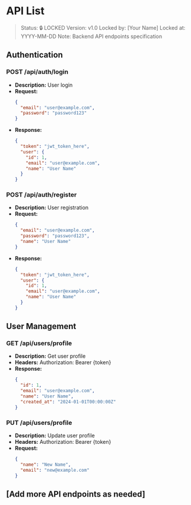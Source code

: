 # API List

> Status: 🔒 LOCKED
> Version: v1.0
> Locked by: [Your Name]
> Locked at: YYYY-MM-DD
> Note: Backend API endpoints specification

## Authentication
### POST /api/auth/login
- **Description:** User login
- **Request:**
  ```json
  {
    "email": "user@example.com",
    "password": "password123"
  }
  ```
- **Response:**
  ```json
  {
    "token": "jwt_token_here",
    "user": {
      "id": 1,
      "email": "user@example.com",
      "name": "User Name"
    }
  }
  ```

### POST /api/auth/register
- **Description:** User registration
- **Request:**
  ```json
  {
    "email": "user@example.com",
    "password": "password123",
    "name": "User Name"
  }
  ```
- **Response:**
  ```json
  {
    "token": "jwt_token_here",
    "user": {
      "id": 1,
      "email": "user@example.com",
      "name": "User Name"
    }
  }
  ```

## User Management
### GET /api/users/profile
- **Description:** Get user profile
- **Headers:** Authorization: Bearer {token}
- **Response:**
  ```json
  {
    "id": 1,
    "email": "user@example.com",
    "name": "User Name",
    "created_at": "2024-01-01T00:00:00Z"
  }
  ```

### PUT /api/users/profile
- **Description:** Update user profile
- **Headers:** Authorization: Bearer {token}
- **Request:**
  ```json
  {
    "name": "New Name",
    "email": "new@example.com"
  }
  ```

## [Add more API endpoints as needed]
